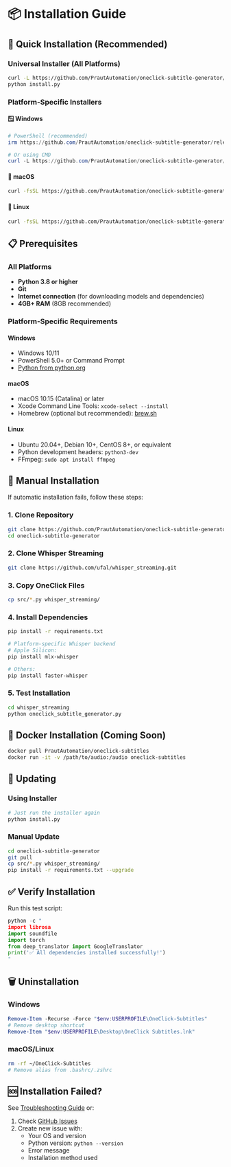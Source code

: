 # 📦 Installation Guide

## 🚀 Quick Installation (Recommended)

### Universal Installer (All Platforms)
```bash
curl -L https://github.com/PrautAutomation/oneclick-subtitle-generator/releases/latest/download/install.py -o install.py
python install.py
```

### Platform-Specific Installers

#### 🪟 Windows
```powershell
# PowerShell (recommended)
irm https://github.com/PrautAutomation/oneclick-subtitle-generator/releases/latest/download/install_windows.ps1 | iex

# Or using CMD
curl -L https://github.com/PrautAutomation/oneclick-subtitle-generator/releases/latest/download/install_windows.bat -o install.bat && install.bat
```

#### 🍎 macOS
```bash
curl -fsSL https://github.com/PrautAutomation/oneclick-subtitle-generator/releases/latest/download/install_macos.sh | bash
```

#### 🐧 Linux
```bash
curl -fsSL https://github.com/PrautAutomation/oneclick-subtitle-generator/releases/latest/download/install_linux.sh | bash
```

## 📋 Prerequisites

### All Platforms
- **Python 3.8 or higher**
- **Git**
- **Internet connection** (for downloading models and dependencies)
- **4GB+ RAM** (8GB recommended)

### Platform-Specific Requirements

#### Windows
- Windows 10/11
- PowerShell 5.0+ or Command Prompt
- [Python from python.org](https://www.python.org/downloads/)

#### macOS
- macOS 10.15 (Catalina) or later
- Xcode Command Line Tools: `xcode-select --install`
- Homebrew (optional but recommended): [brew.sh](https://brew.sh)

#### Linux
- Ubuntu 20.04+, Debian 10+, CentOS 8+, or equivalent
- Python development headers: `python3-dev`
- FFmpeg: `sudo apt install ffmpeg`

## 🔧 Manual Installation

If automatic installation fails, follow these steps:

### 1. Clone Repository
```bash
git clone https://github.com/PrautAutomation/oneclick-subtitle-generator.git
cd oneclick-subtitle-generator
```

### 2. Clone Whisper Streaming
```bash
git clone https://github.com/ufal/whisper_streaming.git
```

### 3. Copy OneClick Files
```bash
cp src/*.py whisper_streaming/
```

### 4. Install Dependencies
```bash
pip install -r requirements.txt

# Platform-specific Whisper backend
# Apple Silicon:
pip install mlx-whisper

# Others:
pip install faster-whisper
```

### 5. Test Installation
```bash
cd whisper_streaming
python oneclick_subtitle_generator.py
```

## 🐳 Docker Installation (Coming Soon)

```bash
docker pull PrautAutomation/oneclick-subtitles
docker run -it -v /path/to/audio:/audio oneclick-subtitles
```

## 🔄 Updating

### Using Installer
```bash
# Just run the installer again
python install.py
```

### Manual Update
```bash
cd oneclick-subtitle-generator
git pull
cp src/*.py whisper_streaming/
pip install -r requirements.txt --upgrade
```

## ✅ Verify Installation

Run this test script:
```python
python -c "
import librosa
import soundfile
import torch
from deep_translator import GoogleTranslator
print('✅ All dependencies installed successfully!')
"
```

## 🗑️ Uninstallation

### Windows
```powershell
Remove-Item -Recurse -Force "$env:USERPROFILE\OneClick-Subtitles"
# Remove desktop shortcut
Remove-Item "$env:USERPROFILE\Desktop\OneClick Subtitles.lnk"
```

### macOS/Linux
```bash
rm -rf ~/OneClick-Subtitles
# Remove alias from .bashrc/.zshrc
```

## 🆘 Installation Failed?

See [Troubleshooting Guide](troubleshooting.md) or:
1. Check [GitHub Issues](https://github.com/PrautAutomation/oneclick-subtitle-generator/issues)
2. Create new issue with:
   - Your OS and version
   - Python version: `python --version`
   - Error message
   - Installation method used